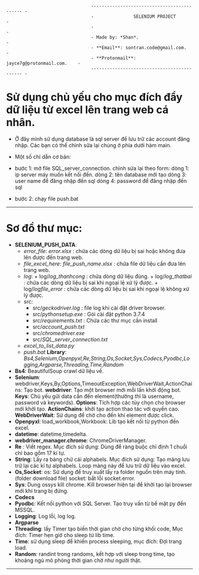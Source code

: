 									-------------------------------------------- -
									- 				SELENIUM PROJECT			 -
									- 											 -
									- Made by: *Shan*.			 				 -
									- **Email**: sontran.code@gmail.com.		 -
									- **Protonmail**: jayce7g@protonmail.com.	 -
									-------------------------------------------- -
# Sử dụng chủ yếu cho mục đích đẩy dữ liệu từ excel lên trang web cá nhân.
- Ở đây mình sử dụng database là sql server để lưu trữ các account đăng nhập. Các bạn có thể chỉnh sữa lại chúng ở phía dưới hàm main.

- Một số chỉ dẫn cơ bản:
- bước 1:  mở file SQL_server_connection. chỉnh sửa lại theo form:
	dòng 1:  ip server máy muốn kết nối đến.
	dòng 2: tên database mới tạo
	dòng 3: user name để đăng nhập đến sql
	dòng 4: password để đăng nhập đến sql
- bước 2: chạy file push.bat
----------------------------------------

# Sơ đồ thư mục:
- **SELENIUM_PUSH_DATA**:
	+ *error_file*:
			*error.xlsx* : chứa các dòng dữ liệu bị sai hoặc không đưa lên được đến trang web.
	+ *file_excel_here*:
			*file_push_name.xlsx* : chứa file dữ liệu cần đưa lên trang web.
	+ *log*:
			+ log/*log_thanhcong* : chứa dòng dữ liệu đúng.
			+ log/*log_thatbai*	: chứa các dòng dữ liệu bị sai khi ngoại lệ xử lý được.
			+ log/*logfile_error* : chứa các dòng dữ liệu bị sai khi ngoại lệ không xử lý được.
	+ src:
		+ src/*geckodriver.log* : file log khi cài đặt driver browser.
		+ src/*pythonsetup.exe*	: Gói cài đặt python 3.7.4
		+ src/*requirements.txt* : Chứa các thư mục cần install
		+ src/*account_push.txt*
		+ src/*chromedriver.exe*
		+ src/*SQL_server_connection.txt*
	+ *excel_to_list_data.py*
	+ *push.bat*
**Library**: *Bs4,Selenium,Openpyxl,Re,String,Os,Socket,Sys,Codecs,Pyodbc,Logging,Argparse,Threading,Time,Random*
- **Bs4**: BeautifulSoup crawl dữ liệu về.
- **Selenium**: webdriver,Keys,By,Options,TimeoutException,WebDriverWait,ActionChains:	Tạo bot.
	**webdriver**: Tạo một browser mới mỗi lần khởi động bot.
	**Keys**: Chủ yếu gửi data cần đến element(thường thì là username, password và keywords).
	**Options**: Tích hợp các tùy chọn cho browser mới khởi tạo.
	**ActionChains**: khởi tạo action thao tác với quyền cao.
	**WebDriverWait**: Sử dụng để chờ cho đến khi element được click.
- **Openpyxl**: load_workbook,Workbook: Lib tạo kết nối từ python đến excel.
- **datetime**: datetime,timedelta.
- **webdriver_manager.chrome**: ChromeDriverManager.
- **Re** : Viết regex. Mục đích sử dụng:
	Dùng để ràng buộc chỉ định 1 chuổi chỉ bao gồm 17 kí tự.
- **String**: Lấy ra bảng chữ cái alphabels. Mục đích sử dụng:
	Tạo mảng lưu trữ lại các kí tự alphabels.
	Loop mảng này để lưu trữ dữ liệu vào excel.
- **Os,Socket**:
	os: Sử dụng để truy xuất lấy ra folder nguồn trên máy tính. (folder download file)
	socket: bắt lỗi socket.error.
- **Sys**: Dung ossys kill chrome.
	Kill browser hiện tại để khởi tạo lại browser mới khi trang bị đứng.
- **Codecs**
- **Pyodbc**: Kết nối python với SQL Server. Tạo truy vấn từ bề mặt py đến MSSQL.
- **Logging**: Log lỗi, log log.
- **Argparse**
- **Threading**: lấy Timer tạo biến thời gian chờ cho từng khối code, Mục đích:
	Timer hẹn giờ cho sleep từ lib time.
- **Time**: sử dụng sleep để khiến process sleeping, mục đích:
	Đợi trang load.
- **Random**: randint trong randoms, kết hợp với sleep trong time, tạo khoảng ngủ mô phỏng thời gian chờ như người thật.

------------------